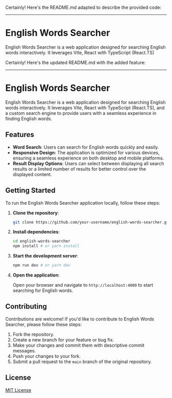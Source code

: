 Certainly! Here's the README.md adapted to describe the provided code:

---

# English Words Searcher

English Words Searcher is a web application designed for searching English words interactively. It leverages Vite, React with TypeScript (React.TS)

Certainly! Here's the updated README.md with the added feature:

---

# English Words Searcher

English Words Searcher is a web application designed for searching English words interactively. It leverages Vite, React with TypeScript (React.TS), and a custom search engine to provide users with a seamless experience in finding English words.

## Features

- **Word Search**: Users can search for English words quickly and easily.
- **Responsive Design**: The application is optimized for various devices, ensuring a seamless experience on both desktop and mobile platforms.
- **Result Display Options**: Users can select between displaying all search results or a limited number of results for better control over the displayed content.

## Getting Started

To run the English Words Searcher application locally, follow these steps:

1. **Clone the repository**:

   ```bash
   git clone https://github.com/your-username/english-words-searcher.git
   ```

2. **Install dependencies**:

   ```bash
   cd english-words-searcher
   npm install # or yarn install
   ```

3. **Start the development server**:

   ```bash
   npm run dev # or yarn dev
   ```

4. **Open the application**:

   Open your browser and navigate to `http://localhost:4000` to start searching for English words.

## Contributing

Contributions are welcome! If you'd like to contribute to English Words Searcher, please follow these steps:

1. Fork the repository.
2. Create a new branch for your feature or bug fix.
3. Make your changes and commit them with descriptive commit messages.
4. Push your changes to your fork.
5. Submit a pull request to the `main` branch of the original repository.

## License

[MIT License](LICENSE)